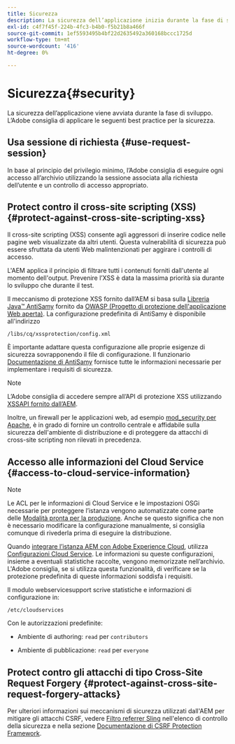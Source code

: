 ```yaml
---
title: Sicurezza
description: La sicurezza dell’applicazione inizia durante la fase di sviluppo
exl-id: c4f7f45f-224b-4fc3-b4b0-f5b21b8a466f
source-git-commit: 1ef5593495b4bf22d2635492a360168bccc1725d
workflow-type: tm+mt
source-wordcount: '416'
ht-degree: 0%

---
```


# Sicurezza{#security}

La sicurezza dell’applicazione viene avviata durante la fase di sviluppo. L’Adobe consiglia di applicare le seguenti best practice per la sicurezza.

## Usa sessione di richiesta {#use-request-session}

In base al principio del privilegio minimo, l’Adobe consiglia di eseguire ogni accesso all’archivio utilizzando la sessione associata alla richiesta dell’utente e un controllo di accesso appropriato.

## Protect contro il cross-site scripting (XSS) {#protect-against-cross-site-scripting-xss}

Il cross-site scripting (XSS) consente agli aggressori di inserire codice nelle pagine web visualizzate da altri utenti. Questa vulnerabilità di sicurezza può essere sfruttata da utenti Web malintenzionati per aggirare i controlli di accesso.

L&#39;AEM applica il principio di filtrare tutti i contenuti forniti dall&#39;utente al momento dell&#39;output. Prevenire l’XSS è data la massima priorità sia durante lo sviluppo che durante il test.

Il meccanismo di protezione XSS fornito dall’AEM si basa sulla [Libreria Java™ AntiSamy](https://wiki.owasp.org/index.php/Category:OWASP_AntiSamy_Project) fornito da [OWASP (Progetto di protezione dell&#39;applicazione Web aperta)](https://owasp.org/). La configurazione predefinita di AntiSamy è disponibile all&#39;indirizzo

`/libs/cq/xssprotection/config.xml`

È importante adattare questa configurazione alle proprie esigenze di sicurezza sovrapponendo il file di configurazione. Il funzionario [Documentazione di AntiSamy](https://wiki.owasp.org/index.php/Category:OWASP_AntiSamy_Project) fornisce tutte le informazioni necessarie per implementare i requisiti di sicurezza.

>[!NOTE]
>
>L’Adobe consiglia di accedere sempre all’API di protezione XSS utilizzando [XSSAPI fornito dall’AEM](https://developer.adobe.com/experience-manager/reference-materials/6-5/javadoc/com/adobe/granite/xss/XSSAPI.html).

Inoltre, un firewall per le applicazioni web, ad esempio [mod_security per Apache](https://www.modsecurity.org), è in grado di fornire un controllo centrale e affidabile sulla sicurezza dell&#39;ambiente di distribuzione e di proteggere da attacchi di cross-site scripting non rilevati in precedenza.

## Accesso alle informazioni del Cloud Service {#access-to-cloud-service-information}

>[!NOTE]
>
>Le ACL per le informazioni di Cloud Service e le impostazioni OSGi necessarie per proteggere l’istanza vengono automatizzate come parte delle [Modalità pronta per la produzione](/help/sites-administering/production-ready.md). Anche se questo significa che non è necessario modificare la configurazione manualmente, si consiglia comunque di rivederla prima di eseguire la distribuzione.

Quando [integrare l’istanza AEM con Adobe Experience Cloud](/help/sites-administering/marketing-cloud.md), utilizza [Configurazioni Cloud Service](/help/sites-developing/extending-cloud-config.md). Le informazioni su queste configurazioni, insieme a eventuali statistiche raccolte, vengono memorizzate nell’archivio. L&#39;Adobe consiglia, se si utilizza questa funzionalità, di verificare se la protezione predefinita di queste informazioni soddisfa i requisiti.

Il modulo webservicesupport scrive statistiche e informazioni di configurazione in:

`/etc/cloudservices`

Con le autorizzazioni predefinite:

* Ambiente di authoring: `read` per `contributors`

* Ambiente di pubblicazione: `read` per `everyone`

## Protect contro gli attacchi di tipo Cross-Site Request Forgery {#protect-against-cross-site-request-forgery-attacks}

Per ulteriori informazioni sui meccanismi di sicurezza utilizzati dall&#39;AEM per mitigare gli attacchi CSRF, vedere [Filtro referrer Sling](/help/sites-administering/security-checklist.md#protect-against-cross-site-request-forgery) nell&#39;elenco di controllo della sicurezza e nella sezione [Documentazione di CSRF Protection Framework](/help/sites-developing/csrf-protection.md).
